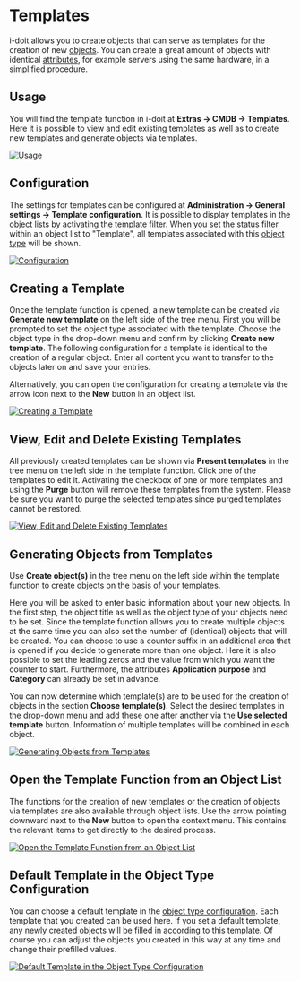 # Templates

i-doit allows you to create objects that can serve as templates for the creation of new [objects](../glossary.md). You can create a great amount of objects with identical [attributes](../glossary.md), for example servers using the same hardware, in a simplified procedure.

Usage
-----

You will find the template function in i-doit at **Extras → CMDB → Templates**. Here it is possible to view and edit existing templates as well as to create new templates and generate objects via templates.

[![Usage](../assets/images/en/efficient-documentation/templates/1-te.png)](../assets/images/en/efficient-documentation/templates/1-te.png)

Configuration
-------------

The settings for templates can be configured at **Administration → General settings → Template configuration**. It is possible to display templates in the [object lists](../basics/object-list/index.md) by activating the template filter. When you set the status filter within an object list to "Template", all templates associated with this [object type](../basics/structure-of-the-it-documentation.md) will be shown.

[![Configuration](../assets/images/en/efficient-documentation/templates/2-te.png)](../assets/images/en/efficient-documentation/templates/2-te.png)

Creating a Template
-------------------

Once the template function is opened, a new template can be created via **Generate new template** on the left side of the tree menu. First you will be prompted to set the object type associated with the template. Choose the object type in the drop-down menu and confirm by clicking **Create new template**. The following configuration for a template is identical to the creation of a regular object. Enter all content you want to transfer to the objects later on and save your entries.

Alternatively, you can open the configuration for creating a template via the arrow icon next to the **New** button in an object list.

[![Creating a Template](../assets/images/en/efficient-documentation/templates/3-te.png)](../assets/images/en/efficient-documentation/templates/3-te.png)

View, Edit and Delete Existing Templates
----------------------------------------

All previously created templates can be shown via **Present templates** in the tree menu on the left side in the template function. Click one of the templates to edit it. Activating the checkbox of one or more templates and using the **Purge** button will remove these templates from the system. Please be sure you want to purge the selected templates since purged templates cannot be restored.

[![View, Edit and Delete Existing Templates](../assets/images/en/efficient-documentation/templates/4-te.png)](../assets/images/en/efficient-documentation/templates/4-te.png)

Generating Objects from Templates
---------------------------------

Use **Create object(s)** in the tree menu on the left side within the template function to create objects on the basis of your templates.

Here you will be asked to enter basic information about your new objects. In the first step, the object title as well as the object type of your objects need to be set. Since the template function allows you to create multiple objects at the same time you can also set the number of (identical) objects that will be created. You can choose to use a counter suffix in an additional area that is opened if you decide to generate more than one object. Here it is also possible to set the leading zeros and the value from which you want the counter to start. Furthermore, the attributes **Application purpose** and **Category** can already be set in advance.

You can now determine which template(s) are to be used for the creation of objects in the section **Choose template(s)**. Select the desired templates in the drop-down menu and add these one after another via the **Use selected template** button. Information of multiple templates will be combined in each object.

[![Generating Objects from Templates](../assets/images/en/efficient-documentation/templates/5-te.png)](../assets/images/en/efficient-documentation/templates/5-te.png)

Open the Template Function from an Object List
----------------------------------------------

The functions for the creation of new templates or the creation of objects via templates are also available through object lists. Use the arrow pointing downward next to the **New** button to open the context menu. This contains the relevant items to get directly to the desired process.

[![Open the Template Function from an Object List](../assets/images/en/efficient-documentation/templates/6-te.png)](../assets/images/en/efficient-documentation/templates/6-te.png)

Default Template in the Object Type Configuration
-------------------------------------------------

You can choose a default template in the [object type configuration](../basics/custom-object-types.md). Each template that you created can be used here. If you set a default template, any newly created objects will be filled in according to this template. Of course you can adjust the objects you created in this way at any time and change their prefilled values.

[![Default Template in the Object Type Configuration](../assets/images/en/efficient-documentation/templates/7-te.png)](../assets/images/en/efficient-documentation/templates/7-te.png)